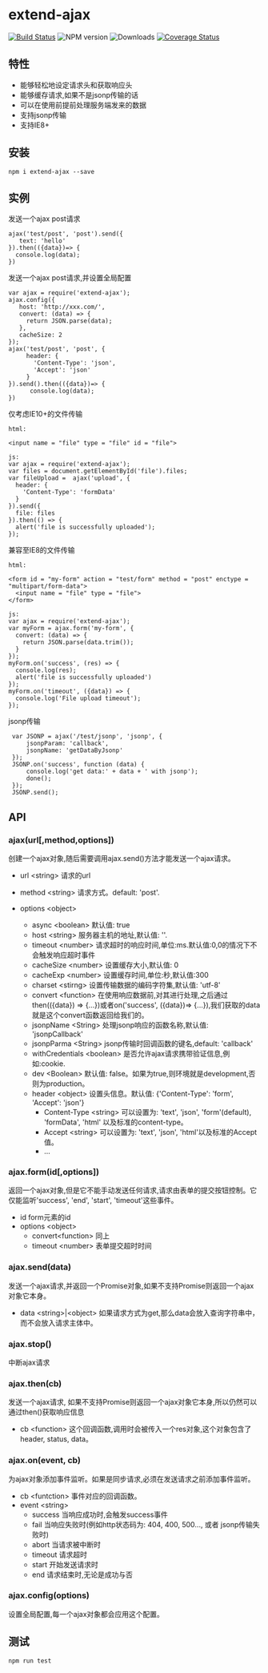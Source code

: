 # extend-ajax
[![Build Status](https://travis-ci.org/YuChenLi923/extend-ajax.svg?branch=master)](https://travis-ci.org/YuChenLi923/extend-ajax)
![NPM version](https://badge.fury.io/js/extend-ajax.svg)
![Downloads](http://img.shields.io/npm/dm/extend-ajax.svg?style=flat)
[![Coverage Status](https://coveralls.io/repos/github/YuChenLi923/extend-ajax/badge.svg?branch=master)](https://coveralls.io/github/YuChenLi923/extend-ajax?branch=master)


## 特性

- 能够轻松地设定请求头和获取响应头
- 能够缓存请求,如果不是jsonp传输的话
- 可以在使用前提前处理服务端发来的数据
- 支持jsonp传输
- 支持IE8+


## 安装

```
npm i extend-ajax --save
```

## 实例

发送一个ajax post请求

```
ajax('test/post', 'post').send({
   text: 'hello'
}).then(({data})=> {
  console.log(data);
})
```

发送一个ajax post请求,并设置全局配置

```
var ajax = require('extend-ajax');
ajax.config({
   host: 'http://xxx.com/',
   convert: (data) => {
     return JSON.parse(data);
   },
   cacheSize: 2
});
ajax('test/post', 'post', {
     header: {
       'Content-Type': 'json',
       'Accept': 'json'
     }
}).send().then(({data})=> {
      console.log(data);
})
```

仅考虑IE10+的文件传输
```
html:

<input name = "file" type = "file" id = "file">

js:
var ajax = require('extend-ajax');
var files = document.getElementById('file').files;
var fileUpload =  ajax('upload', {
  header: {
    'Content-Type': 'formData'
  }
}).send({
  file: files
}).then(() => {
  alert('file is successfully uploaded');
});

```

兼容至IE8的文件传输
```
html:

<form id = "my-form" action = "test/form" method = "post" enctype = "multipart/form-data">
  <input name = "file" type = "file">
</form>

js:
var ajax = require('extend-ajax');
var myForm = ajax.form('my-form', {
  convert: (data) => {
    return JSON.parse(data.trim());
  }
});
myForm.on('success', (res) => {
  console.log(res);
  alert('file is successfully uploaded')
});
myForm.on('timeout', ({data}) => {
  console.log('File upload timeout');
});

```

jsonp传输

```
 var JSONP = ajax('/test/jsonp', 'jsonp', {
     jsonpParam: 'callback',
     jsonpName: 'getDataByJsonp'
 });
 JSONP.on('success', function (data) {
     console.log('get data:' + data + ' with jsonp');
     done();
 });
 JSONP.send();
```

## API

### ajax(url[,method,options])

创建一个ajax对象,随后需要调用ajax.send()方法才能发送一个ajax请求。

- url \<string> 请求的url

- method \<string>  请求方式。default: 'post'.

- options \<object>

  - async \<boolean> 默认值: true
  - host \<string> 服务器主机的地址,默认值: ''.
  - timeout \<number> 请求超时的响应时间,单位:ms.默认值:0,0的情况下不会触发响应超时事件
  - cacheSize \<number> 设置缓存大小,默认值: 0
  - cacheExp \<number> 设置缓存时间,单位:秒,默认值:300
  - charset \<stirng> 设置传输数据的编码字符集,默认值: 'utf-8'
  - convert \<function>  在使用响应数据前,对其进行处理,之后通过then(({data}) => {...})或者on('success', ({data})=> {...}),我们获取的data就是这个convert函数返回给我们的。
  - jsonpName \<String>  处理jsonp响应的函数名称,默认值: 'jsonpCallback'
  - jsonpParma \<String> jsonp传输时回调函数的键名,default: 'callback'
  - withCredentials \<boolean> 是否允许ajax请求携带验证信息,例如:cookie.
  - dev \<Boolean> 默认值: false。如果为true,则环境就是development,否则为production。
  - header \<object> 设置头信息。默认值: {'Content-Type': 'form', 'Accept': 'json'}
    - Content-Type \<string> 可以设置为: 'text', 'json', 'form'(default), 'formData', 'html' 以及标准的content-type。
    - Accept \<string> 可以设置为: 'text', 'json', 'html'以及标准的Accept值。
    - ...

### ajax.form(id[,options])
返回一个ajax对象,但是它不能手动发送任何请求,请求由表单的提交按钮控制。它仅能监听'success', 'end', 'start', 'timeout'这些事件。

- id form元素的id
- options  \<object>
  - convert\<function>  同上
  - timeout  \<number> 表单提交超时时间

### ajax.send(data)

发送一个ajax请求,并返回一个Promise对象,如果不支持Promise则返回一个ajax对象它本身。

- data \<string>|\<object>  如果请求方式为get,那么data会放入查询字符串中，而不会放入请求主体中。

### ajax.stop()

中断ajax请求

### ajax.then(cb)

发送一个ajax请求, 如果不支持Promise则返回一个ajax对象它本身,所以仍然可以通过then()获取响应信息

- cb \<function> 这个回调函数,调用时会被传入一个res对象,这个对象包含了header, status, data。

### ajax.on(event, cb)

为ajax对象添加事件监听。如果是同步请求,必须在发送请求之前添加事件监听。

- cb \<funtction>  事件对应的回调函数。
- event \<string>
  - success 当响应成功时,会触发success事件
  - fail  当响应失败时(例如http状态码为: 404, 400, 500..., 或者 jsonp传输失败时)
  - abort  当请求被中断时
  - timeout  请求超时
  - start 开始发送请求时
  - end 请求结束时,无论是成功与否

### ajax.config(options)

设置全局配置,每一个ajax对象都会应用这个配置。

## 测试

```
npm run test
```

